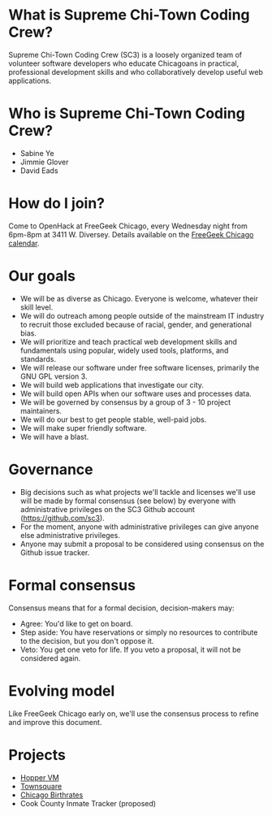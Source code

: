 # What is Supreme Chi-Town Coding Crew?

Supreme Chi-Town Coding Crew (SC3) is a loosely organized team of volunteer software developers who educate Chicagoans in practical, professional development skills and who collaboratively develop useful web applications.

# Who is Supreme Chi-Town Coding Crew?

* Sabine Ye
* Jimmie Glover
* David Eads

# How do I join?

Come to OpenHack at FreeGeek Chicago, every Wednesday night from 6pm-8pm at 3411 W. Diversey. Details available on the [FreeGeek Chicago calendar](http://freegeekchicago.org/calendar).

# Our goals

* We will be as diverse as Chicago. Everyone is welcome, whatever their skill level. 
* We will do outreach among people outside of the mainstream IT industry to recruit those excluded because of racial, gender, and generational bias.
* We will prioritize and teach practical web development skills and fundamentals using popular, widely used tools, platforms, and standards.
* We will release our software under free software licenses, primarily the GNU GPL version 3.
* We will build web applications that investigate our city.
* We will build open APIs when our software uses and processes data.
* We will be governed by consensus by a group of 3 - 10 project maintainers.
* We will do our best to get people stable, well-paid jobs.
* We will make super friendly software.
* We will have a blast.

# Governance

* Big decisions such as what projects we'll tackle and licenses we'll use will be made by formal consensus (see below) by everyone with administrative privileges on the SC3 Github account (https://github.com/sc3).
* For the moment, anyone with administrative privileges can give anyone else administrative privileges.
* Anyone may submit a proposal to be considered using consensus on the Github issue tracker.

# Formal consensus

Consensus means that for a formal decision, decision-makers may:

* Agree: You'd like to get on board.
* Step aside: You have reservations or simply no resources to contribute to the decision, but you don't oppose it.
* Veto: You get one veto for life. If you veto a proposal, it will not be considered again. 

# Evolving model

Like FreeGeek Chicago early on, we'll use the consensus process to refine and improve this document.

# Projects

* [Hopper VM](https://github.com/sc3/hopper)
* [Townsquare](https://github.com/sc3/townsquare)
* [Chicago Birthrates](https://github.com/s3/chicago_birthrates)
* Cook County Inmate Tracker (proposed)
